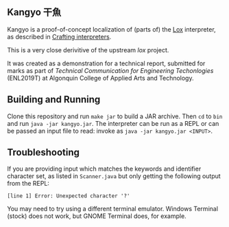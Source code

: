 ## Kangyo 干魚

Kangyo is a proof-of-concept localization of (parts of) the [Lox](https://github.com/munificent/craftinginterpreters) interpreter, as described in [Crafting interpreters](https://craftinginterpreters.com).

This is a very close derivitive of the upstream *lox* project.

It was created as a demonstration for a technical report, submitted for marks as
part of *Technical Communication for Engineering Techonlogies* (ENL2019T) at
Algonquin College of Applied Arts and Technology.

## Building and Running

Clone this repository and run `make jar` to build a JAR archive. Then `cd` to
`bin` and run `java -jar kangyo.jar`. The interpreter can be run as a REPL or
can be passed an input file to read: invoke as `java -jar kangyo.jar <INPUT>`.

## Troubleshooting

If you are providing input which matches the keywords and identifier character
set, as listed in `Scanner.java` but only getting the following output from the
REPL:
```
[line 1] Error: Unexpected character '?'
```
You may need to try using a different terminal emulator. Windows Terminal (stock)
does not work, but GNOME Terminal does, for example.

